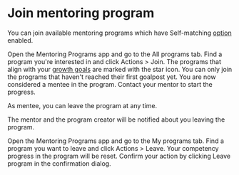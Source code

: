 # Join mentoring program

You can join available mentoring programs which have <control>Self-matching</control> 
<a href="Create-mentoring-program.md#self-matching" summary="">option</a> enabled.

<procedure title="Join mentoring program">
<step>Open the Mentoring Programs app and go to the <control>All programs</control> tab.</step>
<step>Find a program you're interested in and click <icon src="MoreActions.svg"/><control>Actions > Join</control>.
<tip>The programs that align with your <a href="Define-your-competencies.md#set-growth-goals">growth goals</a> are marked with the <icon src="Star.svg"/> star icon. </tip>
<note>You can only join the programs that haven't reached their first goalpost yet.</note>
</step>
<step>You are now considered a mentee in the program. Contact your mentor to start the progress.</step>
</procedure>

As mentee, you can leave the program at any time. 

<note>The mentor and the program creator will be notified about you leaving the program.</note>

<procedure title="Leave mentoring program">
<step>Open the Mentoring Programs app and go to the <control>My programs</control> tab.</step>
<step>Find a program you want to leave and click <icon src="MoreActions.svg"/><control>Actions > Leave</control>.
<warning>Your competency progress in the program will be reset.</warning>
</step>
<step>Confirm your action by clicking <control>Leave program</control> in the confirmation dialog.</step>
</procedure>
